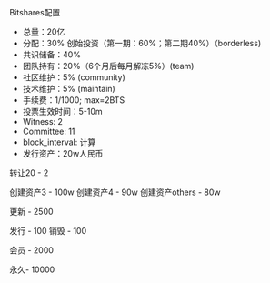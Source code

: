 Bitshares配置

* 总量：20亿
* 分配：30% 创始投资（第一期：60%；第二期40%）（borderless)
* 共识储备：40%
* 团队持有：20%（6个月后每月解冻5%）(team)
* 社区维护：5% (community)
* 技术维护：5% (maintain)
* 手续费：1/1000; max=2BTS
* 投票生效时间：5-10m
* Witness: 2
* Committee: 11
* block_interval: 计算
* 发行资产：20w人民币




转让20 - 2

创建资产3 - 100w
创建资产4 - 90w
创建资产others - 80w

更新 - 2500

发行 - 100
销毁 - 100

会员 - 2000

永久- 10000